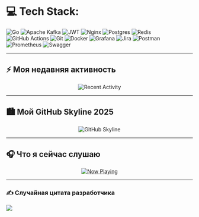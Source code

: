 # 💻 Tech Stack:
![Go](https://img.shields.io/badge/go-%2300ADD8.svg?style=for-the-badge&logo=go&logoColor=white) ![Apache Kafka](https://img.shields.io/badge/Apache%20Kafka-000?style=for-the-badge&logo=apachekafka) ![JWT](https://img.shields.io/badge/JWT-black?style=for-the-badge&logo=JSON%20web%20tokens) ![Nginx](https://img.shields.io/badge/nginx-%23009639.svg?style=for-the-badge&logo=nginx&logoColor=white) ![Postgres](https://img.shields.io/badge/postgres-%23316192.svg?style=for-the-badge&logo=postgresql&logoColor=white) ![Redis](https://img.shields.io/badge/redis-%23DD0031.svg?style=for-the-badge&logo=redis&logoColor=white) ![GitHub Actions](https://img.shields.io/badge/github%20actions-%232671E5.svg?style=for-the-badge&logo=githubactions&logoColor=white) ![Git](https://img.shields.io/badge/git-%23F05033.svg?style=for-the-badge&logo=git&logoColor=white) ![Docker](https://img.shields.io/badge/docker-%230db7ed.svg?style=for-the-badge&logo=docker&logoColor=white) ![Grafana](https://img.shields.io/badge/grafana-%23F46800.svg?style=for-the-badge&logo=grafana&logoColor=white) ![Jira](https://img.shields.io/badge/jira-%230A0FFF.svg?style=for-the-badge&logo=jira&logoColor=white) ![Postman](https://img.shields.io/badge/Postman-FF6C37?style=for-the-badge&logo=postman&logoColor=white) ![Prometheus](https://img.shields.io/badge/Prometheus-E6522C?style=for-the-badge&logo=Prometheus&logoColor=white) ![Swagger](https://img.shields.io/badge/-Swagger-%23Clojure?style=for-the-badge&logo=swagger&logoColor=white)

---

## ⚡ Моя недавняя активность

<p align="center">
  <img src="https://github-readme-activity-graph.vercel.app/graph?username=dubthreehunna&bg_color=161b22&color=ffffff&line=00add8&point=ffffff&area=true&hide_border=true" alt="Recent Activity" />
</p>

---

## 🏙️ Мой GitHub Skyline 2025

<p align="center">
  <img src="https://skyline.github.com/dubthreehunna/2025.svg" alt="GitHub Skyline" />
</p>

---

## 🎧 Что я сейчас слушаю

<p align="center">
  <a href="https://readme-spotify-tingz.vercel.app/api/now-playing">
    <img src="https://readme-spotify-tingz.vercel.app/api/now-playing?theme=dark" alt="Now Playing" />
  </a>
</p>

---

### ✍️ Случайная цитата разработчика
![](https://quotes-github-readme.vercel.app/api?type=horizontal&theme=dark)
